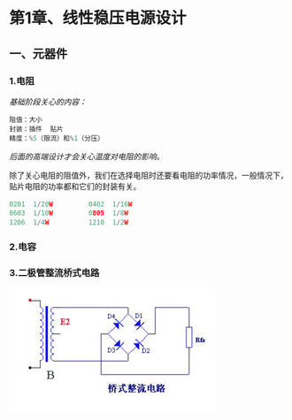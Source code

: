 # 第1章、线性稳压电源设计







## 一、元器件

### 1.电阻

*基础阶段关心的内容：*

```C
阻值：大小
封装：插件  贴片
精度：%5（限流）和%1（分压）
```

*后面的高端设计才会关心温度对电阻的影响。*

除了关心电阻的阻值外，我们在选择电阻时还要看电阻的功率情况，一般情况下，贴片电阻的功率都和它们的封装有关。

```c
0201  1/20W			0402  1/16W
0603  1/10W         0805  1/8W
1206  1/4W          1210  1/2W
```



### 2.电容





### 3.二极管整流桥式电路

![1](img\1.png)




